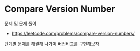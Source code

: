 # Compare Version Number

문제 및 문제 풀이

* https://leetcode.com/problems/compare-version-numbers/

단계별 문제를 해결해 나가며 버전비교를 구현해보자